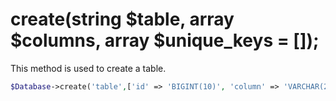 # create(string $table, array $columns, array $unique_keys = []);
This method is used to create a table.

```php
$Database->create('table',['id' => 'BIGINT(10)', 'column' => 'VARCHAR(255)'], ['column']);
```
